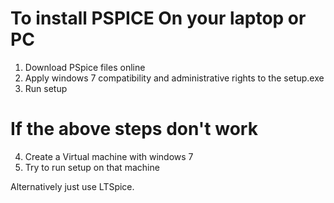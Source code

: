 # To install PSPICE On your laptop or PC

1. Download PSpice files online
2. Apply windows 7 compatibility and administrative rights to the setup.exe
3. Run setup 
   
# If the above steps don't work

4. Create a Virtual machine with windows 7 
5. Try to run setup on that machine

Alternatively just use LTSpice. 